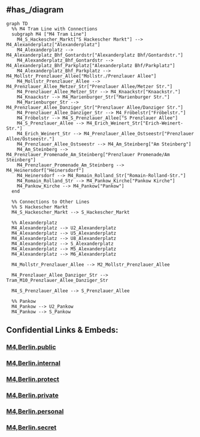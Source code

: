 
## #has_/diagram 


```mermaid
graph TD
  %% M4 Tram Line with Connections
  subgraph M4 ["M4 Tram Line"]
    M4_S_Hackescher_Markt["S Hackescher Markt"] --> M4_Alexanderplatz["Alexanderplatz"]
    M4_Alexanderplatz --> M4_Alexanderplatz_Bhf_Gontardstr["Alexanderplatz Bhf/Gontardstr."]
    M4_Alexanderplatz_Bhf_Gontardstr --> M4_Alexanderplatz_Bhf_Parkplatz["Alexanderplatz Bhf/Parkplatz"]
    M4_Alexanderplatz_Bhf_Parkplatz --> M4_Mollstr_Prenzlauer_Allee["Mollstr./Prenzlauer Allee"]
    M4_Mollstr_Prenzlauer_Allee --> M4_Prenzlauer_Allee_Metzer_Str["Prenzlauer Allee/Metzer Str."]
    M4_Prenzlauer_Allee_Metzer_Str --> M4_Knaackstr["Knaackstr."]
    M4_Knaackstr --> M4_Marienburger_Str["Marienburger Str."]
    M4_Marienburger_Str --> M4_Prenzlauer_Allee_Danziger_Str["Prenzlauer Allee/Danziger Str."]
    M4_Prenzlauer_Allee_Danziger_Str --> M4_Fröbelstr["Fröbelstr."]
    M4_Fröbelstr --> M4_S_Prenzlauer_Allee["S Prenzlauer Allee"]
    M4_S_Prenzlauer_Allee --> M4_Erich_Weinert_Str["Erich-Weinert-Str."]
    M4_Erich_Weinert_Str --> M4_Prenzlauer_Allee_Ostseestr["Prenzlauer Allee/Ostseestr."]
    M4_Prenzlauer_Allee_Ostseestr --> M4_Am_Steinberg["Am Steinberg"]
    M4_Am_Steinberg --> M4_Prenzlauer_Promenade_Am_Steinberg["Prenzlauer Promenade/Am Steinberg"]
    M4_Prenzlauer_Promenade_Am_Steinberg --> M4_Heinersdorf["Heinersdorf"]
    M4_Heinersdorf --> M4_Romain_Rolland_Str["Romain-Rolland-Str."]
    M4_Romain_Rolland_Str --> M4_Pankow_Kirche["Pankow Kirche"]
    M4_Pankow_Kirche --> M4_Pankow["Pankow"]
  end

  %% Connections to Other Lines
  %% S Hackescher Markt
  M4_S_Hackescher_Markt --> S_Hackescher_Markt

  %% Alexanderplatz
  M4_Alexanderplatz --> U2_Alexanderplatz
  M4_Alexanderplatz --> U5_Alexanderplatz
  M4_Alexanderplatz --> U8_Alexanderplatz
  M4_Alexanderplatz --> S_Alexanderplatz
  M4_Alexanderplatz --> M5_Alexanderplatz
  M4_Alexanderplatz --> M6_Alexanderplatz

  M4_Mollstr_Prenzlauer_Allee --> M2_Mollstr_Prenzlauer_Allee

  M4_Prenzlauer_Allee_Danziger_Str --> Tram_M10_Prenzlauer_Allee_Danziger_Str

  M4_S_Prenzlauer_Allee --> S_Prenzlauer_Allee

  %% Pankow
  M4_Pankow --> U2_Pankow
  M4_Pankow --> S_Pankow

```





## Confidential Links & Embeds: 

### [M4,Berlin.public](/_public/\Earth\Continent\Europe\Europe~Central\Germany\Germany~West\State~Berlin\cities~Berlin\cities~Berlin\Berlin-city\Tram,BerlinM4,Berlin.public.md) 

### [M4,Berlin.internal](/_internal/\Earth\Continent\Europe\Europe~Central\Germany\Germany~West\State~Berlin\cities~Berlin\cities~Berlin\Berlin-city\Tram,BerlinM4,Berlin.internal.md) 

### [M4,Berlin.protect](/_protect/\Earth\Continent\Europe\Europe~Central\Germany\Germany~West\State~Berlin\cities~Berlin\cities~Berlin\Berlin-city\Tram,BerlinM4,Berlin.protect.md) 

### [M4,Berlin.private](/_private/\Earth\Continent\Europe\Europe~Central\Germany\Germany~West\State~Berlin\cities~Berlin\cities~Berlin\Berlin-city\Tram,BerlinM4,Berlin.private.md) 

### [M4,Berlin.personal](/_personal/\Earth\Continent\Europe\Europe~Central\Germany\Germany~West\State~Berlin\cities~Berlin\cities~Berlin\Berlin-city\Tram,BerlinM4,Berlin.personal.md) 

### [M4,Berlin.secret](/_secret/\Earth\Continent\Europe\Europe~Central\Germany\Germany~West\State~Berlin\cities~Berlin\cities~Berlin\Berlin-city\Tram,BerlinM4,Berlin.secret.md)


